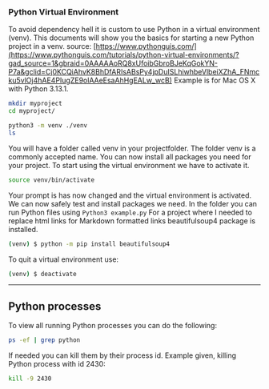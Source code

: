 ### Python Virtual Environment

To avoid dependency hell it is custom to use Python in a virtual environment (venv). This documents will show you the basics for starting a new Python project in a venv. source: [https://www.pythonguis.com/](https://www.pythonguis.com/tutorials/python-virtual-environments/?gad_source=1&gbraid=0AAAAAoRQ8xUfoibGbroBJeKqGokYN-P7a&gclid=Cj0KCQiAhvK8BhDfARIsABsPy4jpDuISLhiwhbeVlbeiXZhA_FNmcku5vlOj4hAE4PIugZE9olAAeEsaAhHgEALw_wcB)
Example is for Mac OS X with Python 3.13.1.


```bash
mkdir myproject
cd myproject/
```

```bash
python3 -m venv ./venv
ls
```

You will have a folder called venv in your projectfolder. The folder venv is a commonly accepted name. You can now install all packages you need for your project. To start using the virtual environment we have to activate it.

```bash
source venv/bin/activate
```

Your prompt is has now changed and the virtual environment is activated. We can now safely test and install packages we need. In the folder you can run Python files using `Python3 example.py` For a project where I needed to replace html links for Markdown formatted links beautifulsoup4 package is installed.

```bash
(venv) $ python -m pip install beautifulsoup4
```

To quit a virtual environment use:

```bash
(venv) $ deactivate
```

---

## Python processes

To view all running Python processes you can do the following:

```bash
ps -ef | grep python
```

If needed you can kill them by their process id. Example given, killing Python process with id 2430:

```bash
kill -9 2430
```